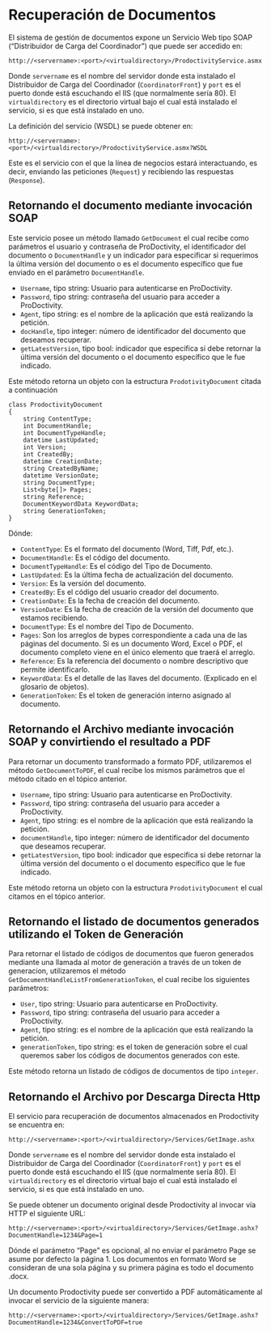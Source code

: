 Recuperación de Documentos
=======================

El sistema de gestión de documentos expone un Servicio Web tipo SOAP (“Distribuidor de Carga del Coordinador”) que puede ser accedido en:

	http://<servername>:<port>/<virtualdirectory>/ProdoctivityService.asmx 

Donde `servername` es el nombre del servidor donde esta instalado el Distribuidor de Carga del Coordinador (`CoordinatorFront`) y `port` es el puerto donde  está escuchando el IIS (que normalmente sería 80).  El `virtualdirectory` es el directorio virtual bajo el cual está instalado el servicio, si es que está instalado en uno.

La definición del servicio (WSDL) se puede obtener en:

	http://<servername>:<port>/<virtualdirectory>/ProdoctivityService.asmx?WSDL

Este es el servicio con el que la línea de negocios estará interactuando, es decir, enviando las peticiones (`Request`) y recibiendo las respuestas (`Response`). 

Retornando el documento mediante invocación SOAP
---
Este servicio posee un método llamado `GetDocument` el cual recibe como parámetros el usuario y contraseña de ProDoctivity, el identificador del documento o `DocumentHandle` y un indicador para especificar si requerimos la última versión del documento o es el documento específico que fue enviado en el parámetro `DocumentHandle`.  

* `Username`, tipo string: Usuario para autenticarse en ProDoctivity.
* `Password`, tipo string: contraseña del usuario para acceder a ProDoctivity.
* `Agent`, tipo string: es el nombre de la aplicación que está realizando la petición.
* `docHandle`, tipo integer: número de identificador del documento que deseamos recuperar.
* `getLatestVersion`, tipo bool: indicador que especifica si debe retornar la última versión del documento o el documento específico que le fue indicado.

Este método retorna un objeto con la estructura `ProdotivityDocument` citada a continuación

	class ProdoctivityDocument
	{
		string ContentType;
		int DocumentHandle;
		int DocumentTypeHandle;
		datetime LastUpdated;
		int Version;
		int CreatedBy;
		datetime CreationDate;
		string CreatedByName;
		datetime VersionDate;
		string DocumentType;
		List<byte[]> Pages;
		string Reference;
		DocumentKeywordData KeywordData;
		string GenerationToken;
	}

Dónde:

* `ContentType`: Es el formato del documento (Word, Tiff, Pdf, etc.).
* `DocumentHandle`: Es el código del documento.
* `DocumentTypeHandle`: Es el código del Tipo de Documento.
* `LastUpdated`: Es la última fecha de actualización del documento.
* `Version`: Es la versión del documento.
* `CreatedBy`: Es el código del usuario creador del documento.
* `CreationDate`: Es la fecha de creación del documento.
* `VersionDate`: Es la fecha de creación de la versión del documento que estamos recibiendo.
* `DocumentType`: Es el nombre del Tipo de Documento.
* `Pages`: Son los arreglos de bypes correspondiente a cada una de las páginas del documento.  Si es un documento Word, Excel o PDF, el documento completo viene en el único elemento que traerá el arreglo.
* `Reference`: Es la referencia del documento o nombre descriptivo que permite identificarlo.
* `KeywordData`: Es el detalle de las llaves del documento. (Explicado en el glosario de objetos).
* `GenerationToken`: Es el token de generación interno asignado al documento.

Retornando el Archivo mediante invocación SOAP y convirtiendo el resultado a PDF
---

Para retornar un documento transformado a formato PDF, utilizaremos el método `GetDocumentToPDF`, el cual recibe los mismos parámetros que el método citado en el tópico anterior.  

* `Username`, tipo string: Usuario para autenticarse en ProDoctivity.
* `Password`, tipo string: contraseña del usuario para acceder a ProDoctivity.
* `Agent`, tipo string: es el nombre de la aplicación que está realizando la petición.
* `documentHandle`, tipo integer: número de identificador del documento que deseamos recuperar.
* `getLatestVersion`, tipo bool: indicador que especifica si debe retornar la última versión del documento o el documento específico que le fue indicado.

Este método retorna un objeto con la estructura `ProdotivityDocument` el cual citamos en el tópico anterior.

Retornando el listado de documentos generados utilizando el Token de Generación
---
Para retornar el listado de códigos de documentos que fueron generados mediante una llamada al motor de generación a través de un token de generacion, utilizaremos el método `GetDocumentHandleListFromGenerationToken`, el cual recibe los siguientes parámetros:

* `User`, tipo string: Usuario para autenticarse en ProDoctivity.
* `Password`, tipo string: contraseña del usuario para acceder a ProDoctivity.
* `Agent`, tipo string: es el nombre de la aplicación que está realizando la petición.
* `generationToken`, tipo string: es el token de generación sobre el cual queremos saber los códigos de documentos generados con este.

Este método retorna un listado de códigos de documentos de tipo `integer`.

Retornando el Archivo por Descarga Directa Http
---
El servicio para recuperación de documentos almacenados en Prodoctivity se encuentra en: 

	http://<servername>:<port>/<virtualdirectory>/Services/GetImage.ashx

Donde `servername` es el nombre del servidor donde esta instalado el Distribuidor de Carga del Coordinador (`CoordinatorFront`) y `port` es el puerto donde  está escuchando el IIS (que normalmente sería 80).  El `virtualdirectory` es el directorio virtual bajo el cual está instalado el servicio, si es que está instalado en uno.

Se puede obtener un documento original desde Prodoctivity al invocar vía HTTP el siguiente URL:

	http://<servername>:<port>/<virtualdirectory>/Services/GetImage.ashx?DocumentHandle=1234&Page=1

Dónde el parámetro “Page” es opcional, al no enviar el parámetro Page se asume por defecto la página 1. Los documentos en formato Word se consideran de una sola página y su primera página es todo el documento .docx.

Un documento Prodoctivity puede ser convertido a PDF automáticamente al invocar el servicio de la siguiente manera:

	http://<servername>:<port>/<virtualdirectory>/Services/GetImage.ashx?DocumentHandle=1234&ConvertToPDF=true

